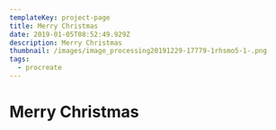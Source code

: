 ```yaml
---
templateKey: project-page
title: Merry Christmas
date: 2019-01-05T08:52:49.929Z
description: Merry Christmas
thumbnail: /images/image_processing20191229-17779-1rhsmo5-1-.png
tags:
  - procreate
---
```

# Merry Christmas
